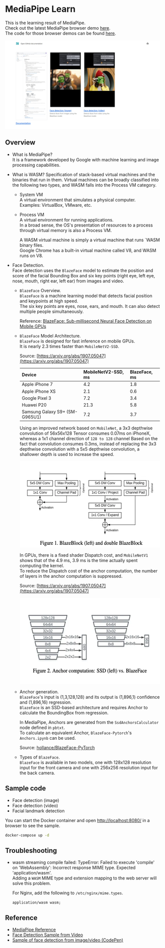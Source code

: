 # MediaPipe Learn

This is the learning result of MediaPipe.   
Check out the latest MediaPipe browser demo [here](https://takuya-motoshima.github.io/mediapipe-learn/).    
The code for those browser demos can be found [here](https://github.com/takuya-motoshima/mediapipe-learn/tree/main/docs).  

![screencaps/docs.jpg](screencaps/docs.jpg)

## Overview
- What is MediaPipe?  
    It is a framework developed by Google with machine learning and image processing capabilities.
- What is WASM? 
    Specification of stack-based virtual machines and the binaries that run in them. Virtual machines can be broadly classified into the following two types, and WASM falls into the Process VM category.  
    - System VM  
        A virtual environment that simulates a physical computer.  
        Examples: VirtualBox, VMware, etc.
    - Process VM  
        A virtual environment for running applications.  
        In a broad sense, the OS's presentation of resources to a process through virtual memory is also a Process VM.

        A WASM virtual machine is simply a virtual machine that runs `WASM binary files.  
        Google Chrome has a built-in virtual machine called V8, and WASM runs on V8.
- Face Detection.  
    Face detection uses the `BlazeFace` model to estimate the position and score of the facial Bounding Box and six key points (right eye, left eye, nose, mouth, right ear, left ear) from images and video.

    - `BlazeFace` Overview.  
        `BlazeFace` is a machine learning model that detects facial position and keypoints at high speed.  
        The six key points are eyes, nose, ears, and mouth. It can also detect multiple people simultaneously.

        Reference: [BlazeFace: Sub-millisecond Neural Face Detection on Mobile GPUs](https://arxiv.org/abs/1907.05047?source=post_page-----e851c348a32b--------------------------------)
    - `BlazeFace` Model Architecture.  
        `BlazeFace` is designed for fast inference on mobile GPUs.  
        It is nearly 2.3 times faster than `MobileNetV2-SSD`.  

        Source: [https://arxiv.org/abs/1907.05047](https://arxiv.org/abs/1907.05047)

        <table>
            <thead>
                <tr><th>Device</th><th>MobileNetV2-SSD, ms</th><th>BlazeFace, ms</th></tr>
            </thead>
            <tbody>
                <tr><td>Apple iPhone 7</td><td>4.2</td><td>1.8</td></tr>
                <tr><td>Apple iPhone XS</td><td>2.1</td><td>0.6</td></tr>
                <tr><td>Google Pixel 3</td><td>7.2</td><td>3.4</td></tr>
                <tr><td>Huawei P20</td><td>21.3</td><td>5.8</td></tr>
                <tr><td>Samsung Galaxy S9+ (SM-G965U1)</td><td>7.2</td><td>3.7</td></tr>
            </tbody>
        </table>

        Using an improved network based on `MobileNet`, a 3x3 depthwise convolution of 56x56x128 Tensor consumes 0.07ms on iPhoneX, whereas a 1x1 channel direction of `128 to 128` channel Based on the fact that convolution consumes 0.3ms, instead of replacing the 3x3 depthwise convolution with a 5x5 depthwise convolution, a shallower depth is used to increase the speed.  

        <img src="screencaps/blazeface-network.webp" width="499" height="279">

        In GPUs, there is a fixed shader Dispatch cost, and `MobileNetV1` shows that of the 4.9 ms, 3.9 ms is the time actually spent computing the kernel.  
        To reduce the Dispatch cost of the anchor computation, the number of layers in the anchor computation is suppressed.  

        Source: [https://arxiv.org/abs/1907.05047](https://arxiv.org/abs/1907.05047)

        <img src="screencaps/blazeface-anchor-computation.webp" width="499" height="279">
    - Anchor generation.  
        `BlazeFace`'s input is (1,3,128,128) and its output is (1,896,1) confidence and (1,896,16) regression.  
        `BlazeFace` is an SSD-based architecture and requires Anchor to calculate the BoundingBox from regression.  

        In MediaPipe, Anchors are generated from the `SsdAnchorsCalculator` node defined in `pbtxt`.  
        To calculate an equivalent Anchor, `BlazeFace-Pytorch`'s `Anchors.ipynb` can be used.

        Source: [hollance/BlazeFace-PyTorch](https://github.com/hollance/BlazeFace-PyTorch/blob/master/Anchors.ipynb?source=post_page-----e851c348a32b--------------------------------)
    - Types of `BlazeFace`.  
        `BlazeFace` is available in two models, one with 128x128 resolution input for the front camera and one with 256x256 resolution input for the back camera.

## Sample code
- Face detection (image)
- Face detection (video)
- Facial landmark detection

You can start the Docker container and open [http://localhost:8080/](http://localhost:8080/) in a browser to see the sample.
```sh
docker-compose up -d
```

## Troubleshooting
- wasm streaming compile failed: TypeError: Failed to execute 'compile' on 'WebAssembly': Incorrect response MIME type. Expected 'application/wasm'.  
    Adding a `WASM` MIME type and extension mapping to the web server will solve this problem.  

    For Nginx, add the following to `/etc/nginx/mime.types`.
    ```nginx
    application/wasm wasm;
    ```

## Reference
- [MediaPipe Reference](https://developers.google.com/mediapipe/api/solutions/js/tasks-vision)
- [Face Detection Sample from Video](https://developers.google.com/mediapipe/solutions/vision/face_detector/web_js#video)
- [Sample of face detection from image/video (CodePen)](https://codepen.io/mediapipe-preview/pen/OJByWQr)
<!-- - [Detailed description of the BlazeFace model (Japanese)](https://medium.com/axinc/blazeface-%E9%A1%94%E3%81%AE%E4%BD%8D%E7%BD%AE%E3%81%A8%E3%82%AD%E3%83%BC%E3%83%9D%E3%82%A4%E3%83%B3%E3%83%88%E3%82%92%E9%AB%98%E9%80%9F%E3%81%AB%E6%A4%9C%E5%87%BA%E3%81%99%E3%82%8B%E6%A9%9F%E6%A2%B0%E5%AD%A6%E7%BF%92%E3%83%A2%E3%83%87%E3%83%AB-e851c348a32b) -->